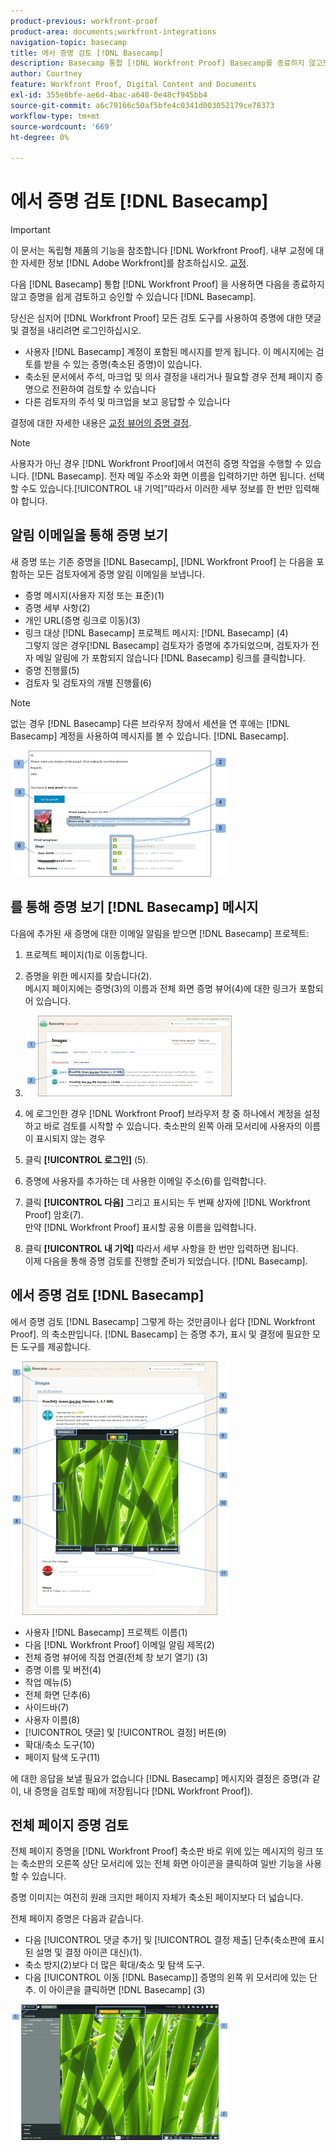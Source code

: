 ```yaml
---
product-previous: workfront-proof
product-area: documents;workfront-integrations
navigation-topic: basecamp
title: 에서 증명 검토 [!DNL Basecamp]
description: Basecamp 통합 [!DNL Workfront Proof] Basecamp를 종료하지 않고도 증명을 쉽게 검토하고 승인할 수 있습니다.
author: Courtney
feature: Workfront Proof, Digital Content and Documents
exl-id: 355e6bfe-ae6d-4bac-a648-0e48cf945bb4
source-git-commit: a6c79166c50af5bfe4c0341d003052179ce78373
workflow-type: tm+mt
source-wordcount: '669'
ht-degree: 0%

---
```


# 에서 증명 검토 [!DNL Basecamp]

>[!IMPORTANT]
>
>이 문서는 독립형 제품의 기능을 참조합니다 [!DNL Workfront Proof]. 내부 교정에 대한 자세한 정보 [!DNL Adobe Workfront]를 참조하십시오. [교정](../../../review-and-approve-work/proofing/proofing.md).

다음 [!DNL Basecamp] 통합 [!DNL Workfront Proof] 을 사용하면 다음을 종료하지 않고 증명을 쉽게 검토하고 승인할 수 있습니다 [!DNL Basecamp].

당신은 심지어 [!DNL Workfront Proof] 모든 검토 도구를 사용하여 증명에 대한 댓글 및 결정을 내리려면 로그인하십시오.

* 사용자 [!DNL Basecamp] 계정이 포함된 메시지를 받게 됩니다. 이 메시지에는 검토를 받을 수 있는 증명(축소된 증명)이 있습니다.
* 축소된 문서에서 주석, 마크업 및 의사 결정을 내리거나 필요할 경우 전체 페이지 증명으로 전환하여 검토할 수 있습니다
* 다른 검토자의 주석 및 마크업을 보고 응답할 수 있습니다

결정에 대한 자세한 내용은 [교정 뷰어의 증명 결정](../../../review-and-approve-work/proofing/reviewing-proofs-within-workfront/make-a-decision-on-a-proof/make-decisions-on-proof.md).

>[!NOTE]
>
> 사용자가 아닌 경우 [!DNL Workfront Proof]에서 여전히 증명 작업을 수행할 수 있습니다. [!DNL Basecamp]. 전자 메일 주소와 화면 이름을 입력하기만 하면 됩니다. 선택할 수도 있습니다.[!UICONTROL 내 기억]&quot;따라서 이러한 세부 정보를 한 번만 입력해야 합니다.

## 알림 이메일을 통해 증명 보기

새 증명 또는 기존 증명을 [!DNL Basecamp], [!DNL Workfront Proof] 는 다음을 포함하는 모든 검토자에게 증명 알림 이메일을 보냅니다.

* 증명 메시지(사용자 지정 또는 표준)(1)
* 증명 세부 사항(2)
* 개인 URL(증명 링크로 이동)(3)
* 링크 대상 [!DNL Basecamp] 프로젝트 메시지: [!DNL Basecamp] (4)\
   그렇지 않은 경우[!DNL Basecamp] 검토자가 증명에 추가되었으며, 검토자가 전자 메일 알림에 가 포함되지 않습니다 [!DNL Basecamp] 링크를 클릭합니다.
* 증명 진행률(5)
* 검토자 및 검토자의 개별 진행률(6)

>[!NOTE]
>
> 없는 경우 [!DNL Basecamp] 다른 브라우저 창에서 세션을 연 후에는 [!DNL Basecamp] 계정을 사용하여 메시지를 볼 수 있습니다. [!DNL Basecamp].

![Basecamp_ProofHQ_email_notification1__1_.png](assets/basecamp-proofhq-email-notification1--1--350x202.png)

## 를 통해 증명 보기 [!DNL Basecamp] 메시지

다음에 추가된 새 증명에 대한 이메일 알림을 받으면 [!DNL Basecamp] 프로젝트:

1. 프로젝트 페이지(1)로 이동합니다.
1. 증명을 위한 메시지를 찾습니다(2).\
   메시지 페이지에는 증명(3)의 이름과 전체 화면 증명 뷰어(4)에 대한 링크가 포함되어 있습니다.
1. ![Basecamp_messages_1.png](assets/basecamp-messages-1-350x129.png)

1. 에 로그인한 경우 [!DNL Workfront Proof] 브라우저 창 중 하나에서 계정을 설정하고 바로 검토를 시작할 수 있습니다. 축소판의 왼쪽 아래 모서리에 사용자의 이름이 표시되지 않는 경우
1. 클릭 **[!UICONTROL 로그인]** (5).
1. 증명에 사용자를 추가하는 데 사용한 이메일 주소(6)를 입력합니다.
1. 클릭 **[!UICONTROL 다음]** 그리고 표시되는 두 번째 상자에 [!DNL Workfront Proof] 암호(7).\
   만약 [!DNL Workfront Proof] 표시할 공용 이름을 입력합니다.

1. 클릭 **[!UICONTROL 내 기억]** 따라서 세부 사항을 한 번만 입력하면 됩니다.\
   이제 다음을 통해 증명 검토를 진행할 준비가 되었습니다. [!DNL Basecamp].

## 에서 증명 검토 [!DNL Basecamp]

에서 증명 검토 [!DNL Basecamp] 그렇게 하는 것만큼이나 쉽다 [!DNL Workfront Proof]. 의 축소판입니다. [!DNL Basecamp] 는 증명 추가, 표시 및 결정에 필요한 모든 도구를 제공합니다.

![Basecamp_message_window_with_miniproof.png](assets/basecamp-message-window-with-miniproof-350x406.png)

* 사용자 [!DNL Basecamp] 프로젝트 이름(1)
* 다음 [!DNL Workfront Proof] 이메일 알림 제목(2)
* 전체 증명 뷰어에 직접 연결(전체 창 보기 열기) (3)
* 증명 이름 및 버전(4)
* 작업 메뉴(5)
* 전체 화면 단추(6)
* 사이드바(7)
* 사용자 이름(8)
* [!UICONTROL 댓글] 및 [!UICONTROL 결정] 버튼(9)
* 확대/축소 도구(10)
* 페이지 탐색 도구(11)

에 대한 응답을 보낼 필요가 없습니다 [!DNL Basecamp] 메시지와 결정은 증명(과 같이, 내 증명을 검토할 때)에 저장됩니다 [!DNL Workfront Proof]).

## 전체 페이지 증명 검토

전체 페이지 증명을 [!DNL Workfront Proof] 축소판 바로 위에 있는 메시지의 링크 또는 축소판의 오른쪽 상단 모서리에 있는 전체 화면 아이콘을 클릭하여 일반 기능을 사용할 수 있습니다.

증명 이미지는 여전히 원래 크지만 페이지 자체가 축소된 페이지보다 더 넓습니다.

전체 페이지 증명은 다음과 같습니다.

* 다음 [!UICONTROL 댓글 추가] 및 [!UICONTROL 결정 제출] 단추(축소판에 표시된 설명 및 결정 아이콘 대신)(1).
* 축소 방지(2)보다 더 많은 확대/축소 및 탐색 도구.
* 다음 [!UICONTROL 이동 [!DNL Basecamp]] 증명의 왼쪽 위 모서리에 있는 단추. 이 아이콘을 클릭하면 [!DNL Basecamp] (3)

![ProofHQ_full_screen_view.png](assets/proofhq-full-screen-view-350x217.png)
